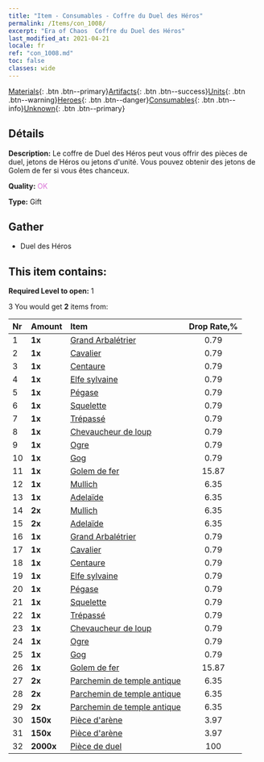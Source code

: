 ```yaml
---
title: "Item - Consumables - Coffre du Duel des Héros"
permalink: /Items/con_1008/
excerpt: "Era of Chaos  Coffre du Duel des Héros"
last_modified_at: 2021-04-21
locale: fr
ref: "con_1008.md"
toc: false
classes: wide
---
```

 [Materials](/fr/Items/){: .btn .btn--primary}[Artifacts](/fr/Items/Artifacts/){: .btn .btn--success}[Units](/fr/Items/Units/){: .btn .btn--warning}[Heroes](/fr/Items/Heroes/){: .btn .btn--danger}[Consumables](/fr/Items/Consumables/){: .btn .btn--info}[Unknown](/fr/Items/Unknown/){: .btn .btn--primary}

## Détails
 **Description:** Le coffre de Duel des Héros peut vous offrir des pièces de duel, jetons de Héros ou jetons d'unité. Vous pouvez obtenir des jetons de Golem de fer si vous êtes chanceux.

 **Quality:** <span style="color: #DA70D6">OK</span>

 **Type:** Gift

## Gather

*    Duel des Héros 

## This item contains:

 **Required Level to open:** 1

 3 You would get **2** items  from:

  | Nr | Amount |     Item    | Drop Rate,% |
  |:---|:-------|:------------|:---------:|
  | 1 |  **1x** | [Grand Arbalétrier](/fr/Items/unt_191/) | 0.79 | 
  | 2 |  **1x** | [Cavalier ](/fr/Items/unt_195/) | 0.79 | 
  | 3 |  **1x** | [Centaure](/fr/Items/unt_199/) | 0.79 | 
  | 4 |  **1x** | [Elfe sylvaine](/fr/Items/unt_201/) | 0.79 | 
  | 5 |  **1x** | [Pégase](/fr/Items/unt_202/) | 0.79 | 
  | 6 |  **1x** | [Squelette](/fr/Items/unt_208/) | 0.79 | 
  | 7 |  **1x** | [Trépassé](/fr/Items/unt_209/) | 0.79 | 
  | 8 |  **1x** | [Chevaucheur de loup](/fr/Items/unt_218/) | 0.79 | 
  | 9 |  **1x** | [Ogre](/fr/Items/unt_220/) | 0.79 | 
  | 10 |  **1x** | [Gog](/fr/Items/unt_227/) | 0.79 | 
  | 11 |  **1x** | [Golem de fer](/fr/Items/unt_237/) | 15.87 | 
  | 12 |  **1x** | [Mullich](/fr/Items/her_360/) | 6.35 | 
  | 13 |  **1x** | [Adelaïde](/fr/Items/her_359/) | 6.35 | 
  | 14 |  **2x** | [Mullich](/fr/Items/her_360/) | 6.35 | 
  | 15 |  **2x** | [Adelaïde](/fr/Items/her_359/) | 6.35 | 
  | 16 |  **1x** | [Grand Arbalétrier](/fr/Items/unt_191/) | 0.79 | 
  | 17 |  **1x** | [Cavalier ](/fr/Items/unt_195/) | 0.79 | 
  | 18 |  **1x** | [Centaure](/fr/Items/unt_199/) | 0.79 | 
  | 19 |  **1x** | [Elfe sylvaine](/fr/Items/unt_201/) | 0.79 | 
  | 20 |  **1x** | [Pégase](/fr/Items/unt_202/) | 0.79 | 
  | 21 |  **1x** | [Squelette](/fr/Items/unt_208/) | 0.79 | 
  | 22 |  **1x** | [Trépassé](/fr/Items/unt_209/) | 0.79 | 
  | 23 |  **1x** | [Chevaucheur de loup](/fr/Items/unt_218/) | 0.79 | 
  | 24 |  **1x** | [Ogre](/fr/Items/unt_220/) | 0.79 | 
  | 25 |  **1x** | [Gog](/fr/Items/unt_227/) | 0.79 | 
  | 26 |  **1x** | [Golem de fer](/fr/Items/unt_237/) | 15.87 | 
  | 27 |  **2x** | [Parchemin de temple antique](/fr/Items/con_697/) | 6.35 | 
  | 28 |  **2x** | [Parchemin de temple antique](/fr/Items/con_697/) | 6.35 | 
  | 29 |  **2x** | [Parchemin de temple antique](/fr/Items/con_697/) | 6.35 | 
  | 30 |  **150x** | [Pièce d'arène](/fr/Items/con_903/) | 3.97 | 
  | 31 |  **150x** | [Pièce d'arène](/fr/Items/con_903/) | 3.97 | 
  | 32 |  **2000x** | [Pièce de duel](/fr/Items/con_907/) | 100 | 
